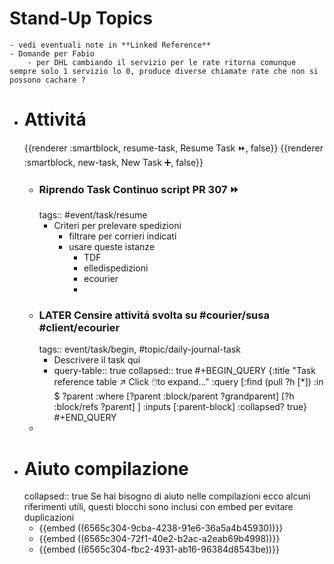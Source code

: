 # Stand-Up Topics
	- vedi eventuali note in **Linked Reference**
	- Domande per Fabio
		- per DHL cambiando il servizio per le rate ritorna comunque sempre solo 1 servizio lo 0, produce diverse chiamate rate che non si possono cachare ?
- # Attivitá
  {{renderer :smartblock, resume-task, Resume Task ⏩️, false}} {{renderer :smartblock, new-task, New Task ➕, false}}
	- ### Riprendo Task Continuo script PR 307 ⏩️
	  tags:: #event/task/resume
		- Criteri per prelevare spedizioni
			- filtrare per corrieri indicati
			- usare queste istanze
				- TDF
				- elledispedizioni
				- ecourier
				-
	- ### LATER Censire attivitá svolta su #courier/susa #client/ecourier
	  tags:: event/task/begin, #topic/daily-journal-task
		- Descrivere il task qui
		- query-table:: true
		  collapsed:: true
		  #+BEGIN_QUERY
		  {:title "Task reference table ↗️ Click 🖱️to expand..." :query [:find (pull ?h [*])
		      :in $ ?parent
		      :where
		      [?parent :block/parent ?grandparent]
		      [?h :block/refs ?parent]
		  ]
		  :inputs [:parent-block]
		  :collapsed? true}
		  #+END_QUERY
	-
- # Aiuto compilazione
  collapsed:: true
  Se hai bisogno di aiuto nelle compilazioni ecco alcuni riferimenti utili, questi blocchi sono inclusi con embed per evitare duplicazioni
	- {{embed ((6565c304-9cba-4238-91e6-36a5a4b45930))}}
	- {{embed ((6565c304-72f1-40e2-b2ac-a2eab69b4998))}}
	- {{embed ((6565c304-fbc2-4931-ab16-96384d8543be))}}